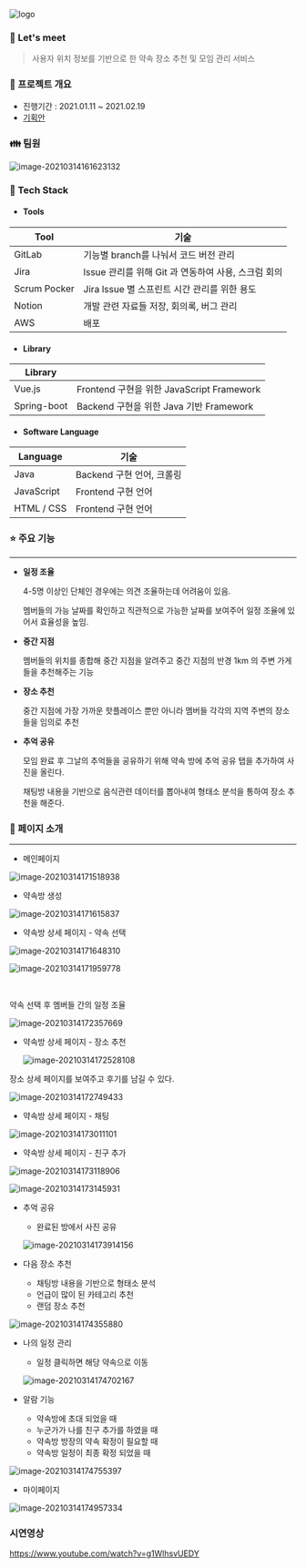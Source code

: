 ![logo](README.assets/logo.PNG)

### :memo: Let's meet
> 사용자 위치 정보를 기반으로 한 약속 장소 추천 및 모임 관리 서비스



### :date: 프로젝트 개요

- 진행기간 : 2021.01.11 ~ 2021.02.19
- [기획안 ](https://github.com/juyi212/Let-s-meet/blob/master/documentation/Lets_Meet_%EA%B8%B0%ED%9A%8D%EC%95%88.pdf)



### :family: 팀원 

![image-20210314161623132](README.assets/image-20210314161623132.png)



### :wrench: Tech Stack

- #### Tools

| Tool         | 기술                                                |
| ------------ | --------------------------------------------------- |
| GitLab       | 기능별 branch를 나눠서 코드 버전 관리               |
| Jira         | lssue 관리를 위해 Git 과 연동하여 사용, 스크럼 회의 |
| Scrum Pocker | Jira lssue 별 스프린트 시간 관리를 위한 용도        |
| Notion       | 개발 관련 자료들 저장, 회의록,  버그 관리           |
| AWS          | 배포                                                |

- #### Library

| Library     |                                           |
| ----------- | ----------------------------------------- |
| Vue.js      | Frontend 구현을 위한 JavaScript Framework |
| Spring-boot | Backend 구현을 위한 Java 기반 Framework   |

- #### Software Language

| Language   | 기술                      |
| ---------- | ------------------------- |
| Java       | Backend 구현 언어, 크롤링 |
| JavaScript | Frontend 구현 언어        |
| HTML / CSS | Frontend 구현 언어​​        |



### :star: 주요 기능

---------

- **일정 조율**

  4-5명 이상인 단체인 경우에는 의견 조율하는데 어려움이 있음.

  멤버들의 가능 날짜를 확인하고 직관적으로 가능한 날짜를 보여주어 일정 조율에 있어서 효율성을 높임.

- **중간 지점**

  멤버들의 위치를 종합해 중간 지점을 알려주고 중간 지점의 반경 1km 의 주변 가게들을 추천해주는 기능

- **장소 추천**

  중간 지점에 가장 가까운 핫플레이스 뿐만 아니라 멤버들 각각의 지역 주변의 장소들을 임의로 추천

- **추억 공유**

  모임 완료 후 그날의 추억들을 공유하기 위해 약속 방에 추억 공유 탭을 추가하여 사진을 올린다.

  채팅방 내용을 기반으로 음식관련 데이터를 뽑아내여 형태소 분석을 통하여 장소 추천을 해준다.



### :eyes: ​페이지 소개

---------

- 메인페이지 

![image-20210314171518938](README.assets/image-20210314171518938.png)

- 약속방 생성

![image-20210314171615837](README.assets/image-20210314171615837.png)

- 약속방 상세 페이지 - 약속 선택 

![image-20210314171648310](README.assets/image-20210314171648310.png)

![image-20210314171959778](README.assets/image-20210314171959778.png)

​	

약속 선택 후 멤버들 간의 일정 조율  

![image-20210314172357669](README.assets/image-20210314172357669.png)



- 약속방 상세 페이지 - 장소 추천

  ![image-20210314172528108](README.assets/image-20210314172528108.png)



장소 상세 페이지를 보여주고 후기를 남길 수 있다.

![image-20210314172749433](README.assets/image-20210314172749433.png)



- 약속방 상세 페이지 - 채팅

![image-20210314173011101](README.assets/image-20210314173011101.png)



- 약속방 상세 페이지 - 친구 추가

![image-20210314173118906](README.assets/image-20210314173118906.png)

![image-20210314173145931](README.assets/image-20210314173145931.png)



- 추억 공유 

  - 완료된 방에서 사진 공유

    

  ![image-20210314173914156](README.assets/image-20210314173914156.png)

- 다음 장소 추천
  - 채팅방 내용을 기반으로 형태소 분석 
  - 언급이 많이 된 카테고리 추천
  - 랜덤 장소 추천

![image-20210314174355880](README.assets/image-20210314174355880.png)

- 나의 일정 관리

  - 일정 클릭하면 해당 약속으로 이동 

  ![image-20210314174702167](README.assets/image-20210314174702167.png)

- 알람 기능
  - 약속방에 초대 되었을 때
  - 누군가가 나를 친구 추가를 하였을 때
  - 약속방 방장의 약속 확정이 필요할 때
  - 약속방 일정이 최종 확정 되었을 때 

![image-20210314174755397](README.assets/image-20210314174755397.png)

- 마이페이지

![image-20210314174957334](README.assets/image-20210314174957334.png)





### 시연영상

https://www.youtube.com/watch?v=g1WlhsvUEDY